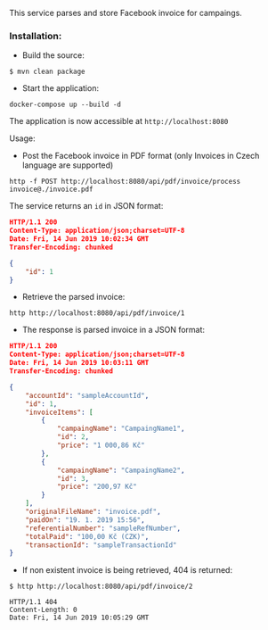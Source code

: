 This service parses and store Facebook invoice for campaings.

### Installation:

 - Build the source:
 ```
 $ mvn clean package
 ```
 - Start the application:
 ```
 docker-compose up --build -d
 ```

 The application is now accessible at `http://localhost:8080`

Usage:

- Post the Facebook invoice in PDF format (only Invoices in Czech language are supported)
```
http -f POST http://localhost:8080/api/pdf/invoice/process invoice@./invoice.pdf
```
The service returns an `id` in JSON format:
```json
HTTP/1.1 200
Content-Type: application/json;charset=UTF-8
Date: Fri, 14 Jun 2019 10:02:34 GMT
Transfer-Encoding: chunked

{
    "id": 1
}
```

- Retrieve the parsed invoice:
```
http http://localhost:8080/api/pdf/invoice/1
```

- The response is parsed invoice in a JSON format:
```json
HTTP/1.1 200
Content-Type: application/json;charset=UTF-8
Date: Fri, 14 Jun 2019 10:03:11 GMT
Transfer-Encoding: chunked

{
    "accountId": "sampleAccountId",
    "id": 1,
    "invoiceItems": [
        {
            "campaingName": "CampaingName1",
            "id": 2,
            "price": "1 000,86 Kč"
        },
        {
            "campaingName": "CampaingName2",
            "id": 3,
            "price": "200,97 Kč"
        }
    ],
    "originalFileName": "invoice.pdf",
    "paidOn": "19. 1. 2019 15:56",
    "referentialNumber": "sampleRefNumber",
    "totalPaid": "100,00 Kč (CZK)",
    "transactionId": "sampleTransactionId"
}
```

- If non existent invoice is being retrieved, 404 is returned:
```
$ http http://localhost:8080/api/pdf/invoice/2

HTTP/1.1 404
Content-Length: 0
Date: Fri, 14 Jun 2019 10:05:29 GMT
```
